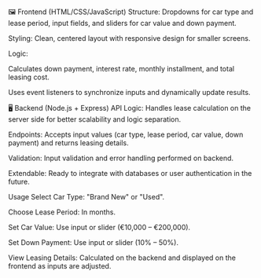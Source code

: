 🖼️ Frontend (HTML/CSS/JavaScript)
Structure: Dropdowns for car type and lease period, input fields, and sliders for car value and down payment.

Styling: Clean, centered layout with responsive design for smaller screens.

Logic:

Calculates down payment, interest rate, monthly installment, and total leasing cost.

Uses event listeners to synchronize inputs and dynamically update results.

🖥️ Backend (Node.js + Express)
API Logic: Handles lease calculation on the server side for better scalability and logic separation.

Endpoints: Accepts input values (car type, lease period, car value, down payment) and returns leasing details.

Validation: Input validation and error handling performed on backend.

Extendable: Ready to integrate with databases or user authentication in the future.

Usage
Select Car Type: "Brand New" or "Used".

Choose Lease Period: In months.

Set Car Value: Use input or slider (€10,000 – €200,000).

Set Down Payment: Use input or slider (10% – 50%).

View Leasing Details: Calculated on the backend and displayed on the frontend as inputs are adjusted.
